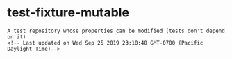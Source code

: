 # test-fixture-mutable
    A test repository whose properties can be modified (tests don't depend on it)
    <!-- Last updated on Wed Sep 25 2019 23:10:40 GMT-0700 (Pacific Daylight Time)-->